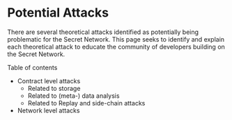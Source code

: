 # Potential Attacks

There are several theoretical attacks identified as potentially being problematic for the Secret Network. This page seeks to identify and explain each theoretical attack to educate the community of developers building on the Secret Network.

Table of contents

* Contract level attacks
  * Related to storage
  * Related to (meta-) data analysis
  * Related to Replay and side-chain attacks
* Network level attacks
